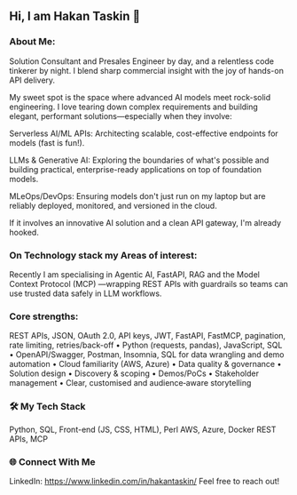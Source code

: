 ## Hi, I am Hakan Taskin 👋

### About Me: 
Solution Consultant and Presales Engineer by day, and a relentless code tinkerer by night. I blend sharp commercial insight with the joy of hands-on API delivery.

My sweet spot is the space where advanced AI models meet rock-solid engineering. I love tearing down complex requirements and building elegant, performant solutions—especially when they involve:

Serverless AI/ML APIs: Architecting scalable, cost-effective endpoints for models (fast is fun!).

LLMs & Generative AI: Exploring the boundaries of what's possible and building practical, enterprise-ready applications on top of foundation models.

MLeOps/DevOps: Ensuring models don't just run on my laptop but are reliably deployed, monitored, and versioned in the cloud.

If it involves an innovative AI solution and a clean API gateway, I'm already hooked.

### On Technology stack my Areas of interest: 
Recently I am specialising in Agentic AI, FastAPI, RAG and the Model Context Protocol (MCP) —wrapping REST APIs with guardrails so teams can use trusted data safely in LLM workflows.

### Core strengths: 
REST APIs, JSON, OAuth 2.0, API keys, JWT, FastAPI, FastMCP, pagination, rate limiting, retries/back-off • Python (requests, pandas), JavaScript, SQL • OpenAPI/Swagger, Postman, Insomnia, SQL for data wrangling and demo automation • Cloud familiarity (AWS, Azure) • Data quality & governance • Solution design • Discovery & scoping • Demos/PoCs • Stakeholder management • Clear, customised and audience‑aware storytelling

### 🛠️ My Tech Stack
<p>
  Python, SQL, Front-end (JS, CSS, HTML), Perl 
  AWS, Azure, Docker 
  REST APIs, MCP 
</p>

### 🌐 Connect With Me
LinkedIn: https://www.linkedin.com/in/hakantaskin/
Feel free to reach out!

<!--
**hakant66/hakant66** is a ✨ _special_ ✨ repository because its `README.md` (this file) appears on your GitHub profile.
Here are some ideas to get you started:

- 🔭 I’m currently working on ...
- 🌱 I’m currently learning ...
- 👯 I’m looking to collaborate on ...
- 🤔 I’m looking for help with ...
- 💬 Ask me about ...
- 📫 How to reach me: ...
- 😄 Pronouns: ...
- ⚡ Fun fact: ...
-->

